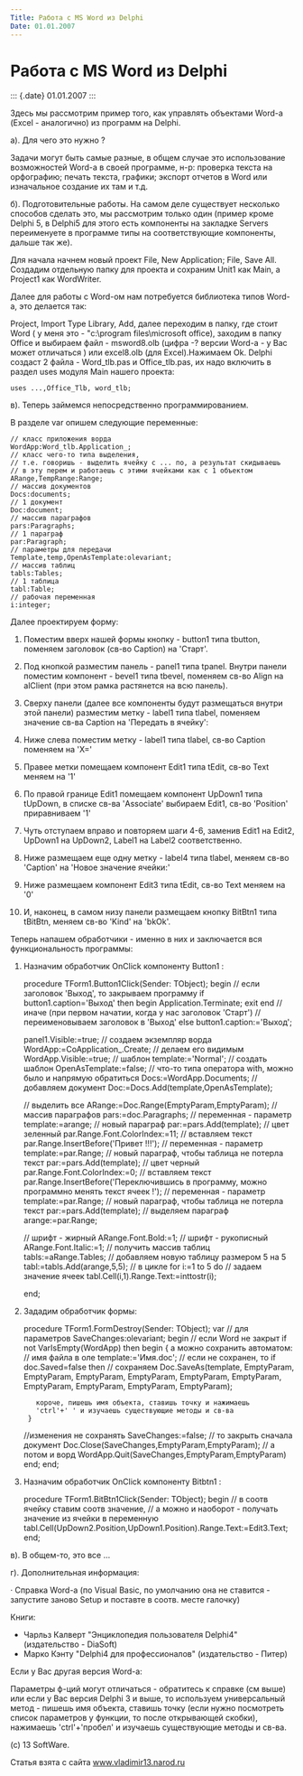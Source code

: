 ```yaml
---
Title: Работа с MS Word из Delphi
Date: 01.01.2007
---
```



Работа с MS Word из Delphi
==========================

::: {.date}
01.01.2007
:::

Здесь мы рассмотрим пример того, как управлять объектами Word-а (Excel -
аналогично) из программ на Delphi.

а). Для чего это нужно ?

Задачи могут быть самые разные, в общем случае это использование
возможностей Word-а в своей программе, н-р: проверка текста на
орфографию; печать текста, графики; экспорт отчетов в Word или
изначальное создание их там и т.д.

б). Подготовительные работы. На самом деле существует несколько способов
сделать это, мы рассмотрим только один (пример кроме Delphi 5, в Delphi5
для этого есть компоненты на закладке Servers переименуете в программе
типы на соответствующие компоненты, дальше так же).

Для начала начнем новый проект File, New Application; File, Save All.
Создадим отдельную папку для проекта и сохраним Unit1 как Main, а
Project1 как WordWriter.

Далее для работы с Word-ом нам потребуется библиотека типов Word-а, это
делается так:

Project, Import Type Library, Add, далее переходим в папку, где стоит
Word ( у меня это - "c:\\program files\\microsoft office), заходим в
папку Office и выбираем файл - msword8.olb (цифра -? версии Word-а - у
Вас может отличаться ) или excel8.olb (для Excel).Нажимаем Оk. Delphi
создаст 2 файла - Word\_tlb.pas и Office\_tlb.pas, их надо включить в
раздел uses модуля Main нашего проекта:

    uses ...,Office_Tlb, word_tlb;

в). Теперь займемся непосредственно программированием.

В разделе var опишем следующие переменные:

    // класс приложения ворда
    WordApp:Word_tlb.Application_;
    // класс чего-то типа выделения,
    // т.е. говоришь - выделить ячейку с ... по, а результат скидываешь
    // в эту перем и работаешь с этими ячейками как с 1 объектом
    ARange,TempRange:Range;
    // массив документов
    Docs:documents;
    // 1 документ
    Doc:document;
    // массив параграфов
    pars:Paragraphs;
    // 1 параграф
    par:Paragraph;
    // параметры для передачи
    Template,temp,OpenAsTemplate:olevariant;
    // массив таблиц
    tabls:Tables;
    // 1 таблица
    tabl:Table;
    // рабочая переменная 
    i:integer;

Далее проектируем форму:

1. Поместим вверх нашей формы кнопку - button1 типа tbutton, поменяем
заголовок (св-во Caption) на \'Старт\'.

2. Под кнопкой разместим панель - panel1 типа tpanel. Внутри панели
поместим компонент - bevel1 типа tbevel, поменяем св-во Align на
alClient (при этом рамка растянется на всю панель).

3. Сверху панели (далее все компоненты будут размещаться внутри этой
панели) разместим метку - label1 типа tlabel, поменяем значение св-ва
Caption на \'Передать в ячейку\':

4. Ниже слева поместим метку - label1 типа tlabel, св-во Caption
поменяем на \'X=\'

5. Правее метки помещаем компонент Edit1 типа tEdit, св-во Text меняем
на \'1\'

6. По правой границе Edit1 помещаем компонент UpDown1 типа tUpDown, в
списке св-ва \'Associate\' выбираем Edit1, св-во \'Position\'
приравниваем \'1\'

7. Чуть отступаем вправо и повторяем шаги 4-6, заменив Edit1 на Edit2,
UpDown1 на UpDown2, Label1 на Label2 соответственно.

8. Ниже размещаем еще одну метку - label4 типа tlabel, меняем св-во
\'Caption\' на \'Новое значение ячейки:\'

9. Ниже размещаем компонент Edit3 типа tEdit, св-во Text меняем на \'0\'

10. И, наконец, в самом низу панели размещаем кнопку BitBtn1 типа
tBitBtn, меняем св-во \'Kind\' на \'bkOk\'.

Теперь напашем обработчики - именно в них и заключается вся
функциональность программы:

1. Назначим обработчик OnClick компоненту Button1 :

    procedure TForm1.Button1Click(Sender: TObject);
    begin
    // если заголовок 'Выход', то закрываем программу
    if button1.caption='Выход' then 
    begin
    Application.Terminate;
    exit
    end
    // иначе (при первом начатии, когда у нас заголовок 'Старт') 
    //переименовываем заголовок в 'Выход'
    else button1.caption:='Выход';
     
    panel1.Visible:=true;
    // создаем экземпляр ворда
    WordApp:=CoApplication_.Create;
    // делаем его видимым
    WordApp.Visible:=true;
    // шаблон
    template:='Normal';
    // создать шаблон
    OpenAsTemplate:=false;
    // что-то типа оператора with, можно было и напрямую обратиться
    Docs:=WordApp.Documents;
    // добавляем документ
    Doc:=Docs.Add(template,OpenAsTemplate);
     
    // выделить все
    ARange:=Doc.Range(EmptyParam,EmptyParam);
    // массив параграфов
    pars:=doc.Paragraphs;
    // переменная - параметр
    template:=arange;
    // новый параграф
    par:=pars.Add(template);
    // цвет зеленный 
    par.Range.Font.ColorIndex:=11;
    // вставляем текст
    par.Range.InsertBefore('Привет !!!');
    // переменная - параметр
    template:=par.Range;
    // новый параграф, чтобы таблица не потерла текст
    par:=pars.Add(template);
    // цвет черный 
    par.Range.Font.ColorIndex:=0;
    // вставляем текст
    par.Range.InsertBefore('Переключившись в программу, можно программно менять текст ячеек !');
    // переменная - параметр
    template:=par.Range;
    // новый параграф, чтобы таблица не потерла текст
    par:=pars.Add(template);
    // выделяем параграф 
    arange:=par.Range;
     
    // шрифт - жирный
    ARange.Font.Bold:=1;
    // шрифт - рукописный
    ARange.Font.Italic:=1;
    // получить массив таблиц
    tabls:=aRange.Tables;
    // добавляем новую таблицу размером 5 на 5
    tabl:=tabls.Add(arange,5,5);
    // в цикле
    for i:=1 to 5 do
    // задаем значение ячеек
    tabl.Cell(i,1).Range.Text:=inttostr(i);
     
    end;

2. Зададим обработчик формы:

    procedure TForm1.FormDestroy(Sender: TObject);
    var
      // для параметров
      SaveChanges:olevariant; 
    begin
      // если Word не закрыт
      if not VarIsEmpty(WordApp) then begin
        { а можно сохранить автоматом:
          // имя файла в оле
          template:='Имя.doc';
          // если не сохранен, то
          if doc.Saved=false then
            // сохраняем
            Doc.SaveAs(template, EmptyParam, EmptyParam, EmptyParam, EmptyParam, EmptyParam, EmptyParam, EmptyParam, EmptyParam, EmptyParam, EmptyParam);
     
          короче, пишешь имя объекта, ставишь точку и нажимаешь
          'ctrl'+' ' и изучаешь существующие методы и св-ва
        }
      //изменения не сохранять
      SaveChanges:=false;
      // то закрыть сначала документ 
      Doc.Close(SaveChanges,EmptyParam,EmptyParam);
      // а потом и ворд
      WordApp.Quit(SaveChanges,EmptyParam,EmptyParam)
    end;
    end;

3. Назначим обработчик OnClick компоненту Bitbtn1 :

    procedure TForm1.BitBtn1Click(Sender: TObject);
    begin
    // в соотв ячейку ставим соотв значение, 
    // а можно и наоборот - получать значение из ячейки в переменную
    tabl.Cell(UpDown2.Position,UpDown1.Position).Range.Text:=Edit3.Text;
    end;

в). В общем-то, это все ...

г). Дополнительная информация:

· Справка Word-а (по Visual Basic, по умолчанию она не ставится -
запустите заново Setup и поставте в соотв. месте галочку)

Книги:

- Чарльз Калверт "Энциклопедия пользователя Delphi4"
  (издательство - DiaSoft)
- Марко Кэнту "Delphi4 для профессионалов"
  (издательство - Питер)

Если у Вас другая версия Word-а:

Параметры ф-ций могут отличаться - обратитесь к справке (см выше) или
если у Вас версия Delphi 3 и выше, то используем универсальный метод -
пишешь имя объекта, ставишь точку (если нужно посмотреть список
параметров у функции, то после открывающей скобки), нажимаешь
'ctrl'+'пробел' и изучаешь существующие методы и св-ва.

(c) 13 SoftWare.

Статья взята с сайта www.vladimir13.narod.ru

